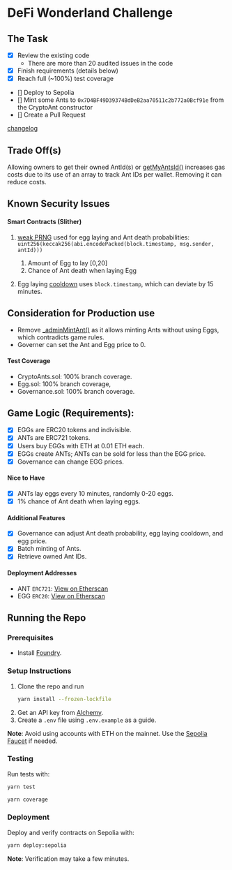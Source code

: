 # DeFi Wonderland Challenge

## The Task
- [x] Review the existing code
    - There are more than 20 audited issues in the code
- [x] Finish requirements (details below)
- [x] Reach full (~100%) test coverage
- [] Deploy to Sepolia
- [] Mint some Ants to `0x7D4BF49D39374BdDeB2aa70511c2b772a0Bcf91e` from the CryptoAnt constructor
- [] Create a Pull Request

[changelog](./changelog)


## Trade Off(s)
Allowing owners to get their owned AntId(s) or [getMyAntsId()](./src/CryptoAnts.sol#102) increases gas costs due to its use of an array to track Ant IDs per wallet. Removing it can reduce costs.

## Known Security Issues
#### Smart Contracts (Slither)
1. [weak PRNG](./src/CryptoAnts.sol#100) used for egg laying and Ant death probabilities:
`uint256(keccak256(abi.encodePacked(block.timestamp, msg.sender, antId)))`
    1) Amount of Egg to lay [0,20]
    2) Chance of Ant death when laying Egg

2. Egg laying [cooldown](./src/CryptoAnts.sol#97) uses `block.timestamp`, which can deviate by 15 minutes.

## Consideration for Production use
- Remove [_adminMintAnt()](./src/CryptoAnts.sol#43) as it allows minting Ants without using Eggs, which contradicts game rules.
- Governer can set the Ant and Egg price to 0.

#### Test Coverage
- CryptoAnts.sol: 100% branch coverage.
- Egg.sol: 100% branch coverage, 
- Governance.sol: 100% branch coverage.

## Game Logic (Requirements):
- [x] EGGs are ERC20 tokens and indivisible.
- [x] ANTs are ERC721 tokens.
- [x] Users buy EGGs with ETH at 0.01 ETH each.
- [x] EGGs create ANTs; ANTs can be sold for less than the EGG price.
- [x] Governance can change EGG prices.

#### Nice to Have
- [x] ANTs lay eggs every 10 minutes, randomly 0-20 eggs.
- [x] 1% chance of Ant death when laying eggs.

#### Additional Features
- [x] Governance can adjust Ant death probability, egg laying cooldown, and egg price.
- [x] Batch minting of Ants.
- [x] Retrieve owned Ant IDs.

#### Deployment Addresses
- ANT `ERC721`: [View on Etherscan](https://sepolia.etherscan.io/address/0x29b4e177df879de7235498822c69065654ddf00d#code)
- EGG `ERC20`: [View on Etherscan](https://sepolia.etherscan.io/address/0x3036055a339580bfe30892ab09965f29532d4741#code)

## Running the Repo

### Prerequisites
- Install [Foundry](https://github.com/foundry-rs/foundry).

### Setup Instructions
1. Clone the repo and run 
    ```bash 
    yarn install --frozen-lockfile
    ```
3. Get an API key from [Alchemy](https://www.alchemy.com/).
4. Create a `.env` file using `.env.example` as a guide.

**Note**: Avoid using accounts with ETH on the mainnet. Use the [Sepolia Faucet](https://sepolia-faucet.pk910.de/) if needed.

### Testing
Run tests with:
```bash
yarn test
```

```bash
yarn coverage
```

### Deployment
Deploy and verify contracts on Sepolia with:
```bash
yarn deploy:sepolia
```
**Note**: Verification may take a few minutes.
